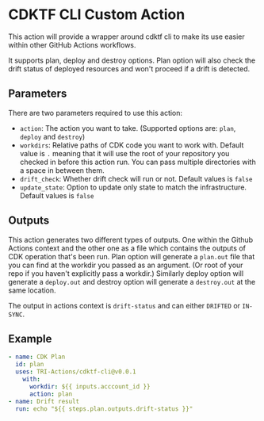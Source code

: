# CDKTF CLI Custom Action

This action will provide a wrapper around cdktf cli to make its use easier within other GitHub Actions workflows.

It supports plan, deploy and destroy options. Plan option will also check the drift status of deployed resources and won't proceed if a drift is detected.

## Parameters

There are two parameters required to use this action:

* `action`: The action you want to take. (Supported options are: `plan`, `deploy` and `destroy`)
* `workdirs`: Relative paths of CDK code you want to work with. Default value is `.` meaning that it will use the root of your repository you checked in before this action run. You can pass multiple directories with a space in between them.
* `drift_check`: Whether drift check will run or not. Default values is `false`
* `update_state`: Option to update only state to match the infrastructure. Default values is `false`

## Outputs

This action generates two different types of outputs. One within the Github Actions context and the other one as a file which contains the outputs of CDK operation that's been run.
Plan option will generate a `plan.out` file that you can find at the workdir you passed as an argument. (Or root of your repo if you haven't explicitly pass a workdir.)
Similarly deploy option will generate a `deploy.out` and destroy option will generate a `destroy.out` at the same location.

The output in actions context is `drift-status` and can either `DRIFTED` or `IN-SYNC`.

## Example

``` yaml
- name: CDK Plan
  id: plan
  uses: TRI-Actions/cdktf-cli@v0.0.1
    with:
      workdir: ${{ inputs.acccount_id }}
      action: plan
- name: Drift result
  run: echo "${{ steps.plan.outputs.drift-status }}"
```

